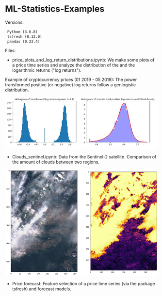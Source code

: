 # ML-Statistics-Examples

Versions:
```
 Python (3.6.8)
 tsfresh (0.12.0)
 pandas (0.23.4)
```

Files:

- price_plots_and_log_return_distributions.ipynb: We make some plots of a price time series and analyze the distribution of the and the logarithmic returns ("log returns"). 
    
 Example of cryptocurrency prices (01 2019 - 05 2019): The power transformed positive (or negative) log returns follow a genlogistic distribution.

![Alt text](./Pictures/transformed_log_returns.jpg?raw=true "Title")

- Clouds_sentinel.ipynb: Data from the Sentinel-2 satellite. Comparison of the amount of clouds between two regions.

![Alt text](./Pictures/clouds1.png?raw=true "Title")

- Price forecast: Feature selection of a price time series (via the package tsfresh) and forecast models. 
